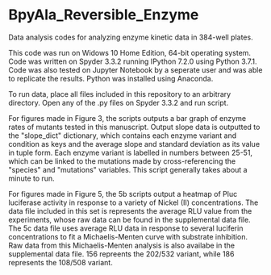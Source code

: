 # BpyAla_Reversible_Enzyme
Data analysis codes for analyzing enzyme kinetic data in 384-well plates. 

This code was run on Widows 10 Home Edition, 64-bit operating system. Code was written on Spyder 3.3.2 running IPython 7.2.0 using Python 3.7.1. Code was also tested on Jupyter Notebook by a seperate user and was able to replicate the results. Python was installed using Anaconda. 

To run data, place all files included in this repository to an arbitrary directory. Open any of the .py files on Spyder 3.3.2 and run script. 

For figures made in Figure 3, the scripts outputs a bar graph of enzyme rates of mutants tested in this manuscript. Output slope data is outputted to the "slope_dict" dictionary, which contains each enzyme variant and condition as keys and the average slope and standard deviation as its value in tuple form. Each enzyme variant is labelled in numbers between 25-51, which can be linked to the mutations made by cross-referencing the "species" and "mutations" variables. This script generally takes about a minute to run. 

For figures made in Figure 5, the 5b scripts output a heatmap of Pluc luciferase activity in response to a variety of Nickel (II) concentrations. The data file included in this set is represents the average RLU value from the experiments, whose raw data can be found in the supplemental data file. The 5c data file uses average RLU data in response to several luciferin concentrations to fit a Michaelis-Menten curve with substrate inhibition. Raw data from this Michaelis-Menten analysis is also availabe in the supplemental data file. 156 repreents the 202/532 variant, while 186 represents the 108/508 variant.
